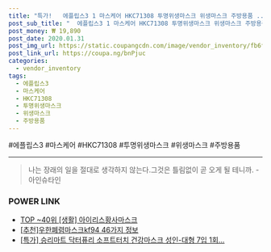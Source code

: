 ```yaml
--- 
title: "특가!   에플립스3 1 마스케어 HKC71308 투명위생마스크 위생마스크 주방용품 ..." 
post_sub_title: "  에플립스3 1 마스케어 HKC71308 투명위생마스크 위생마스크 주방용품 업소용마스크 식당용마스크" 
post_money: ₩ 19,890 
post_date: 2020.01.31 
post_img_url: https://static.coupangcdn.com/image/vendor_inventory/fb6f/3a0e784c3f03f3d03921518cc1ee8ae2744cd42dd9c1fb43e3714249e605.jpg 
post_link_url: https://coupa.ng/bnPjuc 
categories: 
  - vendor_inventory 
tags: 
  - 에플립스3 
  - 마스케어 
  - HKC71308 
  - 투명위생마스크 
  - 위생마스크 
  - 주방용품 
--- 
```

  #에플립스3 #마스케어 #HKC71308 #투명위생마스크 #위생마스크 #주방용품 
<hr> 

> 나는 장래의 일을 절대로 생각하지 않는다.그것은 틀림없이 곧 오게 될 테니까. -아인슈타인 


### POWER LINK

* <a href="https://blog.naver.com/an0733/221790021226" target="_blank"> TOP ~40위 [생활] 아이리스황사마스크</a>
* <a href="https://blog.naver.com/fasyy4321/221789043530" target="_blank">[추천]우한폐렴마스크kf94 46가지 정보</a>
* <a href="https://blog.naver.com/santokki14/221788175984" target="_blank">[특가] 승리마트 닥터퓨리 소프트터치 건강마스크 성인-대형 7입 1회...</a>
